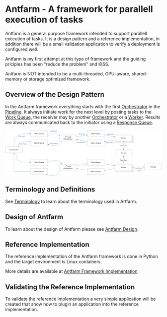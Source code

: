 # Antfarm - A framework for parallell execution of tasks
Antfarm is a general purpose framework intended to support parallell execution of tasks. 
It is a design pattern and a reference implementation, in addition there will be a small validation application to verify a deployment
is configured well.

Antfarm is my first attempt at this type of framework and the guiding priciples has been "reduce the problem" and KISS.

Antfarm is NOT intended to be a multi-threaded, GPU-aware, shared-memory or storage optimized framework.

## Overview of the  Design Pattern
In the Antfarm framework everything starts with the first [Orchestrator](terminology.md#orchestrator) in the [Pipeline](terminology.md#pipeline). 
It always initiate work for the next level by posting tasks to the [Work Queue](terminology.md#work-queue), the receiver may by another [Orchestrator](terminology.md#orchestrator) or a [Worker](terminology.md#worker). Results are always communicated back to the initiator using a [Response Queue](terminology.md#response-queue).

![Overview of the Design Pattern](../images/pattern.png)

## Terminology and Definitions
See [Terminology](terminology.md) to learn about the terminology used in Artfarm.

## Design of Antfarm
To learn about the design of Antfarm please see [Antfarm Design](design.md).

## Reference Implementation
The reference implementation of the Antfarm framework is done in Python and the target environment is Linux containers.

More details are available at [Antfarm Framework Implementation](fx-implementation.md).

## Validating the Reference Implementation
To validate the reference implementation a very simple application will be created that show how to plugin an application into the reference implementation.
